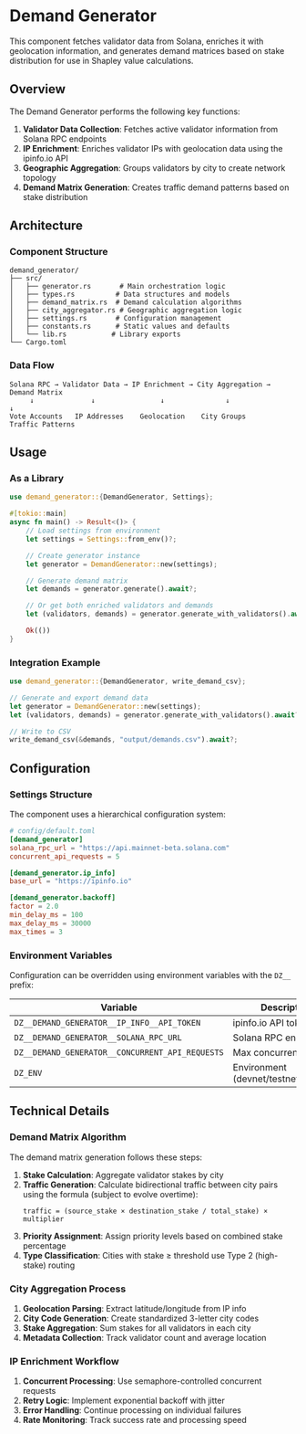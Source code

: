 # Demand Generator

This component fetches validator data from Solana, enriches it with geolocation information, and generates demand matrices based on stake distribution for use in Shapley value calculations.

## Overview

The Demand Generator performs the following key functions:

1. **Validator Data Collection**: Fetches active validator information from Solana RPC endpoints
2. **IP Enrichment**: Enriches validator IPs with geolocation data using the ipinfo.io API
3. **Geographic Aggregation**: Groups validators by city to create network topology
4. **Demand Matrix Generation**: Creates traffic demand patterns based on stake distribution

## Architecture

### Component Structure

```
demand_generator/
├── src/
│   ├── generator.rs       # Main orchestration logic
│   ├── types.rs          # Data structures and models
│   ├── demand_matrix.rs  # Demand calculation algorithms
│   ├── city_aggregator.rs # Geographic aggregation logic
│   ├── settings.rs       # Configuration management
│   ├── constants.rs      # Static values and defaults
│   └── lib.rs           # Library exports
└── Cargo.toml
```

### Data Flow

```
Solana RPC → Validator Data → IP Enrichment → City Aggregation → Demand Matrix
     ↓              ↓                ↓               ↓                  ↓
Vote Accounts   IP Addresses    Geolocation    City Groups      Traffic Patterns
```

## Usage

### As a Library

```rust
use demand_generator::{DemandGenerator, Settings};

#[tokio::main]
async fn main() -> Result<()> {
    // Load settings from environment
    let settings = Settings::from_env()?;

    // Create generator instance
    let generator = DemandGenerator::new(settings);

    // Generate demand matrix
    let demands = generator.generate().await?;

    // Or get both enriched validators and demands
    let (validators, demands) = generator.generate_with_validators().await?;

    Ok(())
}
```

### Integration Example

```rust
use demand_generator::{DemandGenerator, write_demand_csv};

// Generate and export demand data
let generator = DemandGenerator::new(settings);
let (validators, demands) = generator.generate_with_validators().await?;

// Write to CSV
write_demand_csv(&demands, "output/demands.csv").await?;
```

## Configuration

### Settings Structure

The component uses a hierarchical configuration system:

```toml
# config/default.toml
[demand_generator]
solana_rpc_url = "https://api.mainnet-beta.solana.com"
concurrent_api_requests = 5

[demand_generator.ip_info]
base_url = "https://ipinfo.io"

[demand_generator.backoff]
factor = 2.0
min_delay_ms = 100
max_delay_ms = 30000
max_times = 3
```

### Environment Variables

Configuration can be overridden using environment variables with the `DZ__` prefix:

| Variable                                        | Description                          | Required |
| ----------------------------------------------- | ------------------------------------ | -------- |
| `DZ__DEMAND_GENERATOR__IP_INFO__API_TOKEN`      | ipinfo.io API token                  | Yes      |
| `DZ__DEMAND_GENERATOR__SOLANA_RPC_URL`          | Solana RPC endpoint                  | No       |
| `DZ__DEMAND_GENERATOR__CONCURRENT_API_REQUESTS` | Max concurrent API calls             | No       |
| `DZ_ENV`                                        | Environment (devnet/testnet/mainnet) | No       |

## Technical Details

### Demand Matrix Algorithm

The demand matrix generation follows these steps:

1. **Stake Calculation**: Aggregate validator stakes by city
2. **Traffic Generation**: Calculate bidirectional traffic between city pairs using the formula (subject to evolve overtime):
   ```
   traffic = (source_stake × destination_stake / total_stake) × multiplier
   ```
3. **Priority Assignment**: Assign priority levels based on combined stake percentage
4. **Type Classification**: Cities with stake ≥ threshold use Type 2 (high-stake) routing

### City Aggregation Process

1. **Geolocation Parsing**: Extract latitude/longitude from IP info
2. **City Code Generation**: Create standardized 3-letter city codes
3. **Stake Aggregation**: Sum stakes for all validators in each city
4. **Metadata Collection**: Track validator count and average location

### IP Enrichment Workflow

1. **Concurrent Processing**: Use semaphore-controlled concurrent requests
2. **Retry Logic**: Implement exponential backoff with jitter
3. **Error Handling**: Continue processing on individual failures
4. **Rate Monitoring**: Track success rate and processing speed
